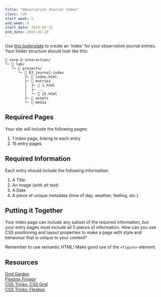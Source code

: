 ```yaml
---
title: "Observation Journal Index"
class: lab
start_week: 5
end_week: 6
start_date: 2024-02-22
end_date: 2024-02-29
---
```


Use [this boilerplate](/files/lab/boilerplates/projects/03_journal-index.zip) to create an 'index' for your observation journal entries. Your folder structure should look like this:

~~~
📂 core-2-interaction/
└─ 📂 lab/ 
   └─ 📁 projects/
      └─ 📁 03_journal-index
         ├─ 📄 index.html
         ├─ 📁 entries
         │  ├─ 📄 1.html
         │  ├─ ...
         │  └─ 📄 15.html
         ├─ 📁 assets
         └─ 📁 media
~~~

## Required Pages

Your site will include the following pages:

1. 1 index page, linking to each entry
2. 15 entry pages

## Required Information

Each entry should include the following information:

1. A Title
2. An Image (with alt text)
3. A Date
4. A piece of unique metadata (time of day, weather, feeling, etc.)


## Putting it Together

Your index page can include any subset of the required information, but your entry pages must include all 5 pieces of information. How can you use CSS positioning and layout properties to make a page with style and behaviour that is unique to your content? 

Remember to use semantic HTML! Make good use of the `<figure>` element.

## Resources
[Grid Garden](https://codepip.com/games/grid-garden/)  
[Flexbox Froggy](https://flexboxfroggy.com/)  
[CSS Tricks: CSS Grid](https://css-tricks.com/snippets/css/complete-guide-grid/)  
[CSS Tricks: Flexbox](https://css-tricks.com/snippets/css/a-guide-to-flexbox/)
